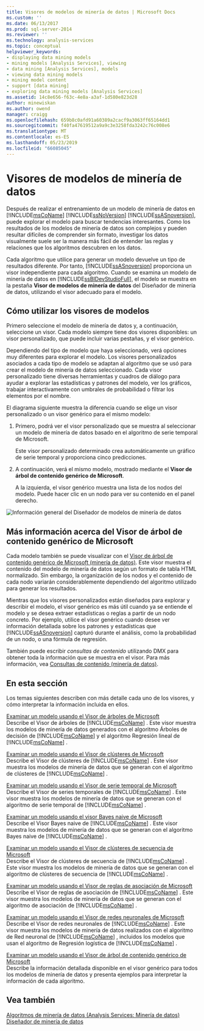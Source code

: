 ```yaml
---
title: Visores de modelos de minería de datos | Microsoft Docs
ms.custom: ''
ms.date: 06/13/2017
ms.prod: sql-server-2014
ms.reviewer: ''
ms.technology: analysis-services
ms.topic: conceptual
helpviewer_keywords:
- displaying data mining models
- mining models [Analysis Services], viewing
- data mining [Analysis Services], models
- viewing data mining models
- mining model content
- support [data mining]
- exploring data mining models [Analysis Services]
ms.assetid: 14c8e656-f63c-4e8a-a3af-1d580e823d28
author: minewiskan
ms.author: owend
manager: craigg
ms.openlocfilehash: 659b8c0afd91a60389a2cacf9a3063ff65164dd1
ms.sourcegitcommit: f40fa47619512a9a9c3e3258fda3242c76c008e6
ms.translationtype: MT
ms.contentlocale: es-ES
ms.lasthandoff: 05/23/2019
ms.locfileid: "66085045"
---
```

# <a name="data-mining-model-viewers"></a>Visores de modelos de minería de datos
  Después de realizar el entrenamiento de un modelo de minería de datos en [!INCLUDE[msCoName](../../includes/msconame-md.md)] [!INCLUDE[ssNoVersion](../../includes/ssnoversion-md.md)] [!INCLUDE[ssASnoversion](../../includes/ssasnoversion-md.md)], puede explorar el modelo para buscar tendencias interesantes. Como los resultados de los modelos de minería de datos son complejos y pueden resultar difíciles de comprender sin formato, investigar los datos visualmente suele ser la manera más fácil de entender las reglas y relaciones que los algoritmos descubren en los datos.  
  
 Cada algoritmo que utilice para generar un modelo devuelve un tipo de resultados diferente. Por tanto, [!INCLUDE[ssASnoversion](../../includes/ssasnoversion-md.md)] proporciona un visor independiente para cada algoritmo. Cuando se examina un modelo de minería de datos en [!INCLUDE[ssBIDevStudioFull](../../includes/ssbidevstudiofull-md.md)], el modelo se muestra en la pestaña **Visor de modelos de minería de datos** del Diseñador de minería de datos, utilizando el visor adecuado para el modelo.  
  
## <a name="how-to-use-the-model-viewers"></a>Cómo utilizar los visores de modelos  
 Primero seleccione el modelo de minería de datos y, a continuación, seleccione un visor. Cada modelo siempre tiene dos visores disponibles: un visor personalizado, que puede incluir varias pestañas, y el visor genérico.  
  
 Dependiendo del tipo de modelo que haya seleccionado, verá opciones muy diferentes para explorar el modelo. Los visores personalizados asociados a cada tipo de modelo se adaptan al algoritmo que se usó para crear el modelo de minería de datos seleccionado. Cada visor personalizado tiene diversas herramientas y cuadros de diálogo para ayudar a explorar las estadísticas y patrones del modelo, ver los gráficos, trabajar interactivamente con umbrales de probabilidad o filtrar los elementos por el nombre.  
  
 El diagrama siguiente muestra la diferencia cuando se elige un visor personalizado o un visor genérico para el mismo modelo:  
  
1.  Primero, podrá ver el visor personalizado que se muestra al seleccionar un modelo de minería de datos basado en el algoritmo de serie temporal de Microsoft.  
  
     Este visor personalizado determinado crea automáticamente un gráfico de serie temporal y proporciona cinco predicciones.  
  
2.  A continuación, verá el mismo modelo, mostrado mediante el **Visor de árbol de contenido genérico de Microsoft**.  
  
     A la izquierda, el visor genérico muestra una lista de los nodos del modelo. Puede hacer clic en un nodo para ver su contenido en el panel derecho.  
  
 ![Información general del Diseñador de modelos de minería de datos](../media/generic-mining-model-tab1.gif "información general del Diseñador de modelos de minería de datos")  
  
## <a name="more-about-the-microsoft-generic-content-tree-viewer"></a>Más información acerca del Visor de árbol de contenido genérico de Microsoft  
 Cada modelo también se puede visualizar con el [Visor de árbol de contenido genérico de Microsoft &#40;minería de datos&#41;](../microsoft-generic-content-tree-viewer-data-mining.md). Este visor muestra el contenido del modelo de minería de datos según un formato de tabla HTML normalizado. Sin embargo, la organización de los nodos y el contenido de cada nodo variarán considerablemente dependiendo del algoritmo utilizado para generar los resultados.  
  
 Mientras que los visores personalizados están diseñados para explorar y describir el modelo, el visor genérico es más útil cuando ya se entiende el modelo y se desea extraer estadísticas o reglas a partir de un nodo concreto. Por ejemplo, utilice el visor genérico cuando desee ver información detallada sobre los patrones y estadísticas que [!INCLUDE[ssASnoversion](../../includes/ssasnoversion-md.md)] capturó durante el análisis, como la probabilidad de un nodo, o una fórmula de regresión.  
  
 También puede escribir *consultas de contenido* utilizando DMX para obtener toda la información que se muestra en el visor. Para más información, vea [Consultas de contenido &#40;minería de datos&#41;](content-queries-data-mining.md).  
  
## <a name="in-this-section"></a>En esta sección  
 Los temas siguientes describen con más detalle cada uno de los visores, y cómo interpretar la información incluida en ellos.  
  
 [Examinar un modelo usando el Visor de árboles de Microsoft](browse-a-model-using-the-microsoft-tree-viewer.md)  
 Describe el Visor de árboles de [!INCLUDE[msCoName](../../includes/msconame-md.md)] . Este visor muestra los modelos de minería de datos generados con el algoritmo Árboles de decisión de [!INCLUDE[msCoName](../../includes/msconame-md.md)] y el algoritmo Regresión lineal de [!INCLUDE[msCoName](../../includes/msconame-md.md)] .  
  
 [Examinar un modelo usando el Visor de clústeres de Microsoft](browse-a-model-using-the-microsoft-cluster-viewer.md)  
 Describe el Visor de clústeres de [!INCLUDE[msCoName](../../includes/msconame-md.md)] . Este visor muestra los modelos de minería de datos que se generan con el algoritmo de clústeres de [!INCLUDE[msCoName](../../includes/msconame-md.md)] .  
  
 [Examinar un modelo usando el Visor de serie temporal de Microsoft](browse-a-model-using-the-microsoft-time-series-viewer.md)  
 Describe el Visor de series temporales de [!INCLUDE[msCoName](../../includes/msconame-md.md)] . Este visor muestra los modelos de minería de datos que se generan con el algoritmo de serie temporal de [!INCLUDE[msCoName](../../includes/msconame-md.md)] .  
  
 [Examinar un modelo usando el visor Bayes naive de Microsoft](browse-a-model-using-the-microsoft-naive-bayes-viewer.md)  
 Describe el Visor Bayes naive de [!INCLUDE[msCoName](../../includes/msconame-md.md)] . Este visor muestra los modelos de minería de datos que se generan con el algoritmo Bayes naive de [!INCLUDE[msCoName](../../includes/msconame-md.md)] .  
  
 [Examinar un modelo usando el Visor de clústeres de secuencia de Microsoft](browse-a-model-using-the-microsoft-sequence-cluster-viewer.md)  
 Describe el Visor de clústeres de secuencia de [!INCLUDE[msCoName](../../includes/msconame-md.md)] . Este visor muestra los modelos de minería de datos que se generan con el algoritmo de clústeres de secuencia de [!INCLUDE[msCoName](../../includes/msconame-md.md)] .  
  
 [Examinar un modelo usando el Visor de reglas de asociación de Microsoft](browse-a-model-using-the-microsoft-association-rules-viewer.md)  
 Describe el Visor de reglas de asociación de [!INCLUDE[msCoName](../../includes/msconame-md.md)] . Este visor muestra los modelos de minería de datos que se generan con el algoritmo de asociación de [!INCLUDE[msCoName](../../includes/msconame-md.md)] .  
  
 [Examinar un modelo usando el Visor de redes neuronales de Microsoft](browse-a-model-using-the-microsoft-neural-network-viewer.md)  
 Describe el Visor de redes neuronales de [!INCLUDE[msCoName](../../includes/msconame-md.md)] . Este visor muestra los modelos de minería de datos realizados con el algoritmo de Red neuronal de [!INCLUDE[msCoName](../../includes/msconame-md.md)] , incluidos los modelos que usan el algoritmo de Regresión logística de [!INCLUDE[msCoName](../../includes/msconame-md.md)] .  
  
 [Examinar un modelo usando el Visor de árbol de contenido genérico de Microsoft](browse-a-model-using-the-microsoft-generic-content-tree-viewer.md)  
 Describe la información detallada disponible en el  visor genérico para todos los modelos de minería de datos y presenta ejemplos para interpretar la información de cada algoritmo.  
  
## <a name="see-also"></a>Vea también  
 [Algoritmos de minería de datos &#40;Analysis Services: Minería de datos&#41;](data-mining-algorithms-analysis-services-data-mining.md)   
 [Diseñador de minería de datos](data-mining-designer.md)  
  
  
